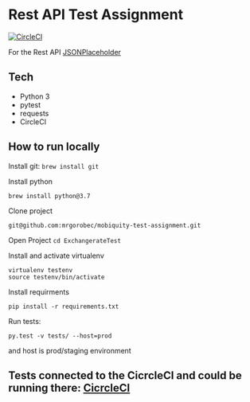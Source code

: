 # Rest API Test Assignment
[![CircleCI](https://circleci.com/gh/mrgorobec/mobiquity-test.svg?style=svg)](https://circleci.com/gh/circleci/circleci-docs)



For the Rest API  [JSONPlaceholder](https://jsonplaceholder.typicode.com/)

    
## Tech


- Python 3
- pytest
- requests
- CircleCI


## How to run locally


Install git:
```brew install git```

Install python

```brew install python@3.7```

Clone project 

```git@github.com:mrgorobec/mobiquity-test-assignment.git```

Open Project
```cd ExchangerateTest```

Install and activate virtualenv
```sudo pip3 install virtualenv
virtualenv testenv
source testenv/bin/activate
```

Install requirments
```
pip install -r requirements.txt
```

Run tests:
```
py.test -v tests/ --host=prod
```
and host is prod/staging environment


## Tests connected to the CicrcleCI and could be running there:  [CicrcleCI](https://app.circleci.com/pipelines/github/mrgorobec/mobiquity-test)


